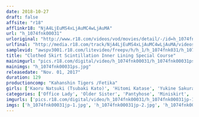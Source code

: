 ```yaml
---
date: 2018-10-27
draft: false
affsite: "r18"
afflinkr18: "NjA4LjEuMS4xLjAuMC4wLjAuMA"
url: "h_1074fnk00031"
urloriginal: "http://www.r18.com/videos/vod/movies/detail/-/id=h_1074fnk00031"
urlfinal: "http://media.r18.com/track/NjA4LjEuMS4xLjAuMC4wLjAuMA/videos/vod/movies/detail/-/id=h_1074fnk00031"
samplevid: "awspv3001.r18.com/litevideo/freepv/h/h_1/h_1074fnk031/h_1074fnk031_dmb_w.mp4"
title: "Clothed Skirt Scintillation Inner Lining Special Course"
mainimgurl: "pics.r18.com/digital/video/h_1074fnk00031/h_1074fnk00031ps.jpg"
mainimgs: "h_1074fnk00031ps.jpg"
releasedate: "Nov. 01, 2017"
duration: 129
productioncomp: "Kahanshin Tigers /Fetika"
girls: ['Kaoru Natsuki (Tsubaki Kato)', 'Hitomi Katase', 'Yukine Sakuragi', 'Anna Tsukishima', 'Iori Hayakawa']
categories: ['Office Lady', 'Older Sister', 'Pantyhose', 'Miniskirt', 'Foot Fetish', 'BUKKAKE', 'Hi-Def']
imgurls: ['pics.r18.com/digital/video/h_1074fnk00031/h_1074fnk00031jp-1.jpg', 'pics.r18.com/digital/video/h_1074fnk00031/h_1074fnk00031jp-2.jpg', 'pics.r18.com/digital/video/h_1074fnk00031/h_1074fnk00031jp-3.jpg', 'pics.r18.com/digital/video/h_1074fnk00031/h_1074fnk00031jp-4.jpg', 'pics.r18.com/digital/video/h_1074fnk00031/h_1074fnk00031jp-5.jpg', 'pics.r18.com/digital/video/h_1074fnk00031/h_1074fnk00031jp-6.jpg', 'pics.r18.com/digital/video/h_1074fnk00031/h_1074fnk00031jp-7.jpg', 'pics.r18.com/digital/video/h_1074fnk00031/h_1074fnk00031jp-8.jpg', 'pics.r18.com/digital/video/h_1074fnk00031/h_1074fnk00031jp-9.jpg', 'pics.r18.com/digital/video/h_1074fnk00031/h_1074fnk00031jp-10.jpg', 'pics.r18.com/digital/video/h_1074fnk00031/h_1074fnk00031jp-11.jpg', 'pics.r18.com/digital/video/h_1074fnk00031/h_1074fnk00031jp-12.jpg', 'pics.r18.com/digital/video/h_1074fnk00031/h_1074fnk00031jp-13.jpg', 'pics.r18.com/digital/video/h_1074fnk00031/h_1074fnk00031jp-14.jpg', 'pics.r18.com/digital/video/h_1074fnk00031/h_1074fnk00031jp-15.jpg', 'pics.r18.com/digital/video/h_1074fnk00031/h_1074fnk00031jp-16.jpg', 'pics.r18.com/digital/video/h_1074fnk00031/h_1074fnk00031jp-17.jpg', 'pics.r18.com/digital/video/h_1074fnk00031/h_1074fnk00031jp-18.jpg', 'pics.r18.com/digital/video/h_1074fnk00031/h_1074fnk00031jp-19.jpg', 'pics.r18.com/digital/video/h_1074fnk00031/h_1074fnk00031jp-20.jpg']
imgs: ['h_1074fnk00031jp-1.jpg', 'h_1074fnk00031jp-2.jpg', 'h_1074fnk00031jp-3.jpg', 'h_1074fnk00031jp-4.jpg', 'h_1074fnk00031jp-5.jpg', 'h_1074fnk00031jp-6.jpg', 'h_1074fnk00031jp-7.jpg', 'h_1074fnk00031jp-8.jpg', 'h_1074fnk00031jp-9.jpg', 'h_1074fnk00031jp-10.jpg', 'h_1074fnk00031jp-11.jpg', 'h_1074fnk00031jp-12.jpg', 'h_1074fnk00031jp-13.jpg', 'h_1074fnk00031jp-14.jpg', 'h_1074fnk00031jp-15.jpg', 'h_1074fnk00031jp-16.jpg', 'h_1074fnk00031jp-17.jpg', 'h_1074fnk00031jp-18.jpg', 'h_1074fnk00031jp-19.jpg', 'h_1074fnk00031jp-20.jpg']
---
```

